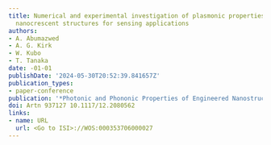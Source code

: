 ```yaml
---
title: Numerical and experimental investigation of plasmonic properties of silver
  nanocrescent structures for sensing applications
authors:
- A. Abumazwed
- A. G. Kirk
- W. Kubo
- T. Tanaka
date: -01-01
publishDate: '2024-05-30T20:52:39.841657Z'
publication_types:
- paper-conference
publication: '*Photonic and Phononic Properties of Engineered Nanostructures V*'
doi: Artn 937127 10.1117/12.2080562
links:
- name: URL
  url: <Go to ISI>://WOS:000353706000027
---
```

